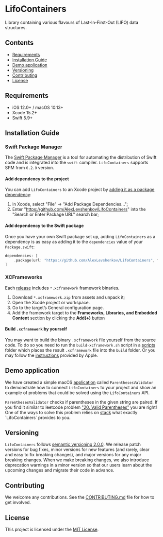 # LifoContainers

Library containing various flavours of Last-In-First-Out (LIFO) data structures.

## Contents

- [Requirements](#requirements)
- [Installation Guide](#installation-guide)
- [Demo application](#demo-application)
- [Versioning](#versioning)
- [Contributing](#contributing)
- [License](#license)

## Requirements

- iOS 12.0+ / macOS 10.13+
- Xcode 15.2+
- Swift 5.9+

## Installation Guide

### Swift Package Manager

The [Swift Package Manager](https://swift.org/package-manager/) is a tool for automating the distribution of Swift code and is integrated into the `swift` compiler. `LifoContainers` supports SPM from `0.2.0` version.

#### Add dependency to the project

You can add `LifoContainers` to an Xcode project by [adding it as a package dependency](https://developer.apple.com/documentation/xcode/adding-package-dependencies-to-your-app#Add-a-package-dependency):
1. In Xcode, select "File" → "Add Package Dependencies...";
2. Enter "https://github.com/AlexLevshenkov/LifoContainers" into the "Search or Enter Package URL" search bar;

#### Add dependency to the Swift package

Once you have your own Swift package set up, adding `LifoContainers` as a dependency is as easy as adding it to the `dependencies` value of your `Package.swift`:

```swift
dependencies: [
    .package(url: "https://github.com/AlexLevshenkov/LifoContainers", from: "<version>")
]
```

### XCFrameworks

Each [release](https://github.com/AlexLevshenkov/LifoContainers/releases) includes `*.xcframework` framework binaries.

1. Download `*.xcframework.zip` from assets and unpack it;
2. Open the Xcode project or workspace.
3. Go to the target’s General configuration page.
4. Add the framework target to the **Frameworks, Libraries, and Embedded Content** section by clicking the **Add(+)** button

#### Build `.xcframework` by yourself

You may want to build the binary `.xcframework` file yourself from the source code. To do so you need to run the `build-xcframework.sh` script in a [scripts](./scripts/) folder which places the result `.xcframework` file into the `build` folder. Or you may follow the [instructions](https://developer.apple.com/documentation/xcode/creating-a-multi-platform-binary-framework-bundle#Create-archives-for-frameworks-or-libraries) provided by Apple.

## Demo application

We have created a simple macOS [application](./DemoApp/) called `ParenthesesValidator` to demonstrate how to connect `LifoContainers` to your project and show an example of problems that could be solved using the `LifoContainers` API.

`ParenthesesValidator` checks if parentheses in the given string are paired. If you find it similar to leetcode problem ["20. Valid Parentheses"](https://leetcode.com/problems/valid-parentheses/description/) you are right! One of the ways to solve this problem relies on [stack](https://en.wikipedia.org/wiki/Stack_(abstract_data_type)) what exactly `LifoContainers` provides to you.

## Versioning

`LifoContainers` follows [semantic versioning 2.0.0](https://semver.org/). We release patch versions for bug fixes, minor versions for new features (and rarely, clear and easy to fix breaking changes), and major versions for any major breaking changes. When we make breaking changes, we also introduce deprecation warnings in a minor version so that our users learn about the upcoming changes and migrate their code in advance.

## Contributing

We welcome any contributions. See the [CONTRIBUTING.md](./CONTRIBUTING.md) file for how to get involved.

## License

This project is licensed under the [MIT License](./LICENSE).
